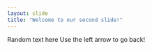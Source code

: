 ```yaml
---
layout: slide
title: "Welcome to our second slide!"
---
```

Random text here 
Use the left arrow to go back!
